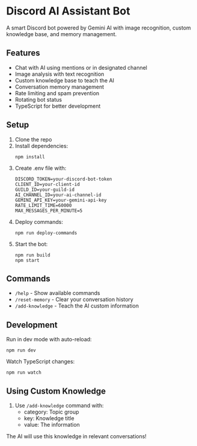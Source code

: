 # Discord AI Assistant Bot

A smart Discord bot powered by Gemini AI with image recognition, custom knowledge base, and memory management.

## Features
- Chat with AI using mentions or in designated channel
- Image analysis with text recognition
- Custom knowledge base to teach the AI
- Conversation memory management
- Rate limiting and spam prevention
- Rotating bot status
- TypeScript for better development

## Setup
1. Clone the repo
2. Install dependencies:
   ```
   npm install
   ```
3. Create .env file with:
   ```
   DISCORD_TOKEN=your-discord-bot-token
   CLIENT_ID=your-client-id
   GUILD_ID=your-guild-id
   AI_CHANNEL_ID=your-ai-channel-id
   GEMINI_API_KEY=your-gemini-api-key
   RATE_LIMIT_TIME=60000
   MAX_MESSAGES_PER_MINUTE=5
   ```
4. Deploy commands:
   ```
   npm run deploy-commands
   ```
5. Start the bot:
   ```
   npm run build
   npm start
   ```

## Commands
- `/help` - Show available commands
- `/reset-memory` - Clear your conversation history
- `/add-knowledge` - Teach the AI custom information

## Development
Run in dev mode with auto-reload:
```
npm run dev
```

Watch TypeScript changes:
```
npm run watch
```

## Using Custom Knowledge
1. Use `/add-knowledge` command with:
   - category: Topic group
   - key: Knowledge title
   - value: The information

The AI will use this knowledge in relevant conversations!